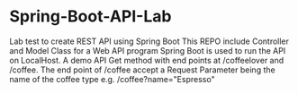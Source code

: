 # Spring-Boot-API-Lab
Lab test to create REST API using Spring Boot
This REPO include Controller and Model Class for a Web API program
Spring Boot is used to run the API on LocalHost.
A demo API Get method with end points at /coffeelover and /coffee.
The end point of /coffee accept a Request Parameter being the name of the coffee type
e.g. /coffee?name="Espresso"
